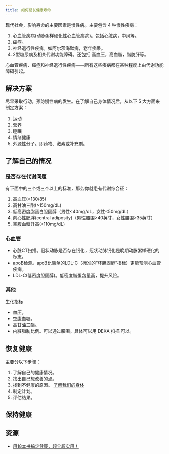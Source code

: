```yaml
---
title: 如何延长健康寿命
---
```


现代社会，影响寿命的主要因素是慢性病。主要包含 4 种慢性疾病：
1. 心血管疾病(动脉粥样硬化性心血管疾病)。包括心脏病，中风等。
2. 癌症。
3. 神经退行性疾病。如阿尔茨海默病，老年痴呆。
4. 2型糖尿病及相关代谢功能障碍。还包括 高血压，高血脂，脂肪肝等。

心血管疾病、癌症和神经退行性疾病——所有这些疾病都在某种程度上由代谢功能障碍引起。

## 解决方案
尽早采取行动，预防慢性病的发生。在了解自己身体情况后，从以下 5 大方面来制定方案：
1. 运动
2. [营养](../nutrition/readme.md)
3. 睡眠
4. 情绪健康
5. 外源性分子。即药物、激素或补充剂。

## 了解自己的情况
### 是否存在代谢问题
有下面中的三个或三个以上的标准，那么你就患有代谢综合征：
1. 高血压(>130/85)
2. 高甘油三酯(>150mg/dL)
3. 低高密度脂蛋白胆固醇（男性<40mg/dL，女性<50mg/dL）
4. 向心性肥胖(central adiposity)（男性腰围>40英寸，女性腰围>35英寸）
5. 空腹血糖升高(>110mg/dL)

### 心血管
* 心脏CT扫描。冠状动脉是否存在钙化，冠状动脉钙化是晚期动脉粥样硬化的标志。
* apoB检测。apoB比简单的LDL-C（标准的“坏胆固醇”指标）更能预测心血管疾病。
* LDL-C(低密度胆固醇)。低密度脂蛋含量高，提升风险。

### 其他
生化指标
* 血压。
* 空腹血糖。
* 高甘油三酯。
* 内脏脂肪比例。可以通过腰围。具体可以用 DEXA 扫描 可以。

## 恢复健康
主要分以下步骤：
1. 了解自己的健康情况。
2. 找出自己想改善的点。
3. 找到不健康的原因。 [了解我们的身体](../body/overview.md)
4. 制定计划。
5. 评估结果。

## 保持健康

## 资源
* [用18本书搞定健康，超全超实用！ ](https://www.sohu.com/a/766013746_121116800)
